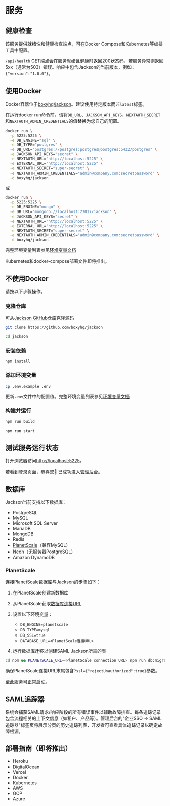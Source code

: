 # 服务

## 健康检查

该服务提供就绪性和健康检查端点，可在Docker Compose和Kubernetes等编排工具中配置。

`/api/health` GET端点会在服务就绪且健康时返回200状态码，若服务异常则返回5xx（通常为503）错误。响应中包含Jackson的当前版本，例如：`{"version":"1.0.0"}`。

## 使用Docker

Docker容器位于[boxyhq/jackson](https://hub.docker.com/r/boxyhq/jackson/tags)。建议使用特定版本而非`latest`标签。

在运行docker run命令前，请将`DB_URL`、`JACKSON_API_KEYS`、`NEXTAUTH_SECRET`和`NEXTAUTH_ADMIN_CREDENTIALS`的值替换为您自己的配置。

```bash
docker run \
  -p 5225:5225 \
  -e DB_ENGINE="sql" \
  -e DB_TYPE="postgres" \
  -e DB_URL="postgres://postgres:postgres@postgres:5432/postgres" \
  -e JACKSON_API_KEYS="secret" \
  -e NEXTAUTH_URL="http://localhost:5225" \
  -e EXTERNAL_URL="http://localhost:5225" \
  -e NEXTAUTH_SECRET="super-secret" \
  -e NEXTAUTH_ADMIN_CREDENTIALS="admin@company.com:secretpassword" \
  -d boxyhq/jackson
```

或

```bash
docker run \
  -p 5225:5225 \
  -e DB_ENGINE="mongo" \
  -e DB_URL="mongodb://localhost:27017/jackson" \
  -e JACKSON_API_KEYS="secret" \
  -e NEXTAUTH_URL="http://localhost:5225" \
  -e EXTERNAL_URL="http://localhost:5225" \
  -e NEXTAUTH_SECRET="super-secret" \
  -e NEXTAUTH_ADMIN_CREDENTIALS="admin@company.com:secretpassword" \
  -d boxyhq/jackson
```

完整环境变量列表参见[环境变量文档](./env-variables.md)

Kubernetes和docker-compose部署文件即将推出。

## 不使用Docker

请按以下步骤操作。

### 克隆仓库

可从[Jackson GitHub仓库](https://github.com/boxyhq/jackson/tree/release)克隆源码

```bash
git clone https://github.com/boxyhq/jackson
```

```bash
cd jackson
```

### 安装依赖

```bash
npm install
```

### 添加环境变量

```bash
cp .env.example .env
```

更新`.env`文件中的配置值。完整环境变量列表参见[环境变量文档](./env-variables.md)

### 构建并运行

```bash
npm run build
```

```bash
npm run start
```

## 测试服务运行状态

打开浏览器访问[http://localhost:5225](http://localhost:5225)。

若看到登录页面，恭喜您🎉 已成功进入[管理后台](../../admin-portal/overview)。

## 数据库

Jackson当前支持以下数据库：

- PostgreSQL
- MySQL
- Microsoft SQL Server
- MariaDB
- MongoDB
- Redis
- [PlanetScale](https://planetscale.com/)（兼容MySQL）
- [Neon](https://neon.tech)（无服务器PostgreSQL）
- Amazon DynamoDB

### PlanetScale

连接PlanetScale数据库与Jackson的步骤如下：

1. 在PlanetScale创建新数据库
2. 从PlanetScale获取[数据库连接URL](https://planetscale.com/docs/tutorials/deploy-to-netlify#get-your-connection-string-from-planetscale)
3. 设置以下环境变量：

   - `DB_ENGINE=planetscale`
   - `DB_TYPE=mysql`
   - `DB_SSL=true`
   - `DATABASE_URL=<PlanetScale连接URL>`

4. 运行数据库迁移以创建SAML Jackson所需的表

```bash
cd npm && PLANETSCALE_URL=<PlanetScale connection URL> npm run db:migration:run:planetscale
```

确保PlanetScale连接URL末尾包含`?ssl={"rejectUnauthorized":true}`参数。

至此服务可正常启动。

## SAML追踪器

系统会捕获SAML请求/响应阶段的所有错误事件以辅助故障排查。每条追踪记录包含流程相关的上下文信息（如租户、产品等）。管理后台的"企业SSO -> SAML追踪器"标签页将展示分页的历史追踪列表，开发者可查看具体追踪记录以确定故障根源。

## 部署指南（即将推出）

- Heroku
- DigitalOcean
- Vercel
- Docker
- Kubernetes
- AWS
- GCP
- Azure